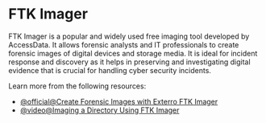 # FTK Imager

FTK Imager is a popular and widely used free imaging tool developed by AccessData. It allows forensic analysts and IT professionals to create forensic images of digital devices and storage media. It is ideal for incident response and discovery as it helps in preserving and investigating digital evidence that is crucial for handling cyber security incidents.

Learn more from the following resources:

- [@official@Create Forensic Images with Exterro FTK Imager](https://www.exterro.com/digital-forensics-software/ftk-imager)
- [@video@Imaging a Directory Using FTK Imager](https://www.youtube.com/watch?v=trWDlPif84o)
